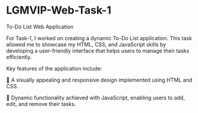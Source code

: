 # LGMVIP-Web-Task-1
To-Do List  Web Application

For Task-1, I worked on creating a dynamic To-Do List application. This task allowed me to showcase my HTML, CSS, and JavaScript skills by developing a user-friendly interface that helps users to manage their tasks efficiently.

Key features of the application include:

🔹 A visually appealing and responsive design implemented using HTML and CSS.

🔹 Dynamic functionality achieved with JavaScript, enabling users to add, edit, and remove their tasks.

